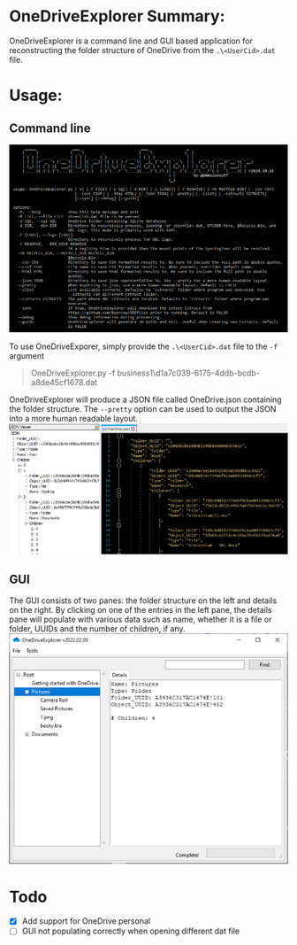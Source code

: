 # OneDriveExplorer Summary:
OneDriveExplorer is a command line and GUI based application for reconstructing the folder structure of OneDrive from the `.\<UserCid>.dat` file.
# Usage:
## Command line
![](./Images/cmd_help.png)

To use OneDriveExporer, simply provide the `.\<UserCid>.dat` file to the `-f` argument
> OneDriveExplorer.py -f business1\d1a7c039-6175-4ddb-bcdb-a8de45cf1678.dat

OneDriveExplorer will produce a JSON file called OneDrive.json containing the folder structure. The `--pretty` option can be used to output the JSON into a more human readable layout.
![](./Images/json.png)
## GUI
The GUI consists of two panes: the folder structure on the left and details on the right. By clicking on one of the entries in the left pane, the details pane will populate with various data such as name, whether it is a file or folder, UUIDs and the number of children, if any.
![](./Images/gui.png)

# Todo
- [x] Add support for OneDrive personal
- [ ] GUI not populating correctly when opening different dat file